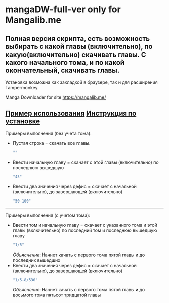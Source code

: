 # mangaDW-full-ver only for Mangalib.me
Полная версия скрипта, есть возможность выбирать с какой главы (включительно), по какую(включительно) скачивать главы. С какого начального тома, и по какой окончательный, скачивать главы.
--------
Установка возможна как закладкой в браузере, так и для расширения Tampermonkey.

Manga Downloader for site https://mangalib.me/

[Пример использования](https://www.twitch.tv/videos/548637154) 
[Инструкция по установке](https://youtu.be/A5ZTIHvd9FE)
-------
Примеры выполнения (без учета тома):
- Пустая строка = скачать все главы. 
  ```js
  ""
  ```
- Ввести начальную главу = скачает с этой главы (включительно) по последнюю вышедшую 
  ```js
  "45"
  ```
- Ввести два значения через дефис = скачает с начальной (включительно), до завершающей (включительно) 
  ```js
  "50-100"
  ```
---
Примеры выполнения (с учетом тома):
- Ввести том и начальную главу = скачает с указанного тома и этой главы (включительно) по последний том и последнюю вышедшую главу
  ```js
  "1/5"
  ```
  *Объяснение*: Начнет качать с первого тома пятой главы и до последних вышедших
- Ввести два значения через дефис = скачает с начальной (включительно), до завершающей (включительно) 
  ```js
  "1/5-8/530"
  ```
  *Объяснение*: Начнет качать с первого тома пятой главы и до восьмого тома пятьсот тридцатой главы
